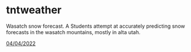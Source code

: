 # tntweather
Wasatch snow forecast. A Students attempt at accurately predicting snow forecasts in the wasatch mountains, mostly in alta utah. 

[04/04/2022](04-04-2022.md)
